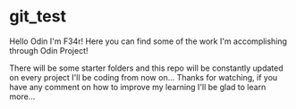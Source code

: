 # git_test
Hello Odin I'm F34r!
Here you can find some of the work I'm accomplishing through Odin Project!

There will be some starter folders and this repo will be constantly updated on
every project I'll be coding from now on... Thanks for watching, if you have
any comment on how to improve my learning I'll be glad to learn more...